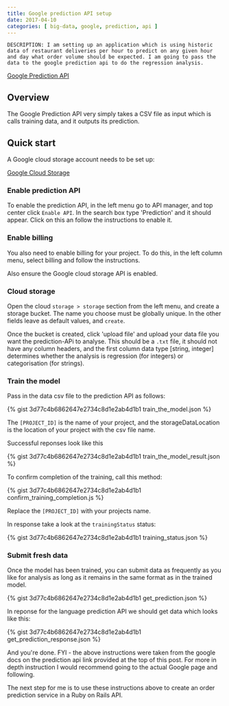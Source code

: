 ```yaml
---
title: Google prediction API setup
date: 2017-04-10
categories: [ big-data, google, prediction, api ]
---
```


    DESCRIPTION: I am setting up an application which is using historic data of restaurant deliveries per hour to predict on any given hour and day what order volume should be expected. I am going to pass the data to the google prediction api to do the regression analysis.

<a class="main-link" href="https://cloud.google.com/prediction/docs/">Google Prediction API</a>

## Overview

The Google Prediction API very simply takes a CSV file as input which is calls training data, and it outputs its prediction.


## Quick start

A Google cloud storage account needs to be set up:

<a class="main-link" href="https://console.cloud.google.com/">Google Cloud Storage</a>

### Enable prediction API

To enable the prediction API, in the left menu go to API manager, and top center click `Enable API`. In the search box type 'Prediction' and it should appear. Click on this an follow the instructions to enable it.

### Enable billing

You also need to enable billing for your project. To do this, in the left column menu, select billing and follow the instructions.

Also ensure the Google cloud storage API is enabled.

### Cloud storage

Open the cloud `storage > storage` section from the left menu, and create a storage bucket. The name you choose must be globally unique. In the other fields leave as default values, and `create`.

Once the bucket is created, click 'upload file' and upload your data file you want the prediction-APi to analyse. This should be a `.txt` file, it should not have any column headers, and the first column data type [string, integer] determines whether the analysis is regression (for integers) or categorisation (for strings).

### Train the model

Pass in the data csv file to the prediction API as follows:

{% gist 3d77c4b6862647e2734c8d1e2ab4d1b1 train_the_model.json %}

The `[PROJECT_ID]` is the name of your project, and the storageDataLocation is the location of your project with the csv file name.

Successful reponses look like this

{% gist 3d77c4b6862647e2734c8d1e2ab4d1b1 train_the_model_result.json %}

To confirm completion of the training, call this method:

{% gist 3d77c4b6862647e2734c8d1e2ab4d1b1 confirm_training_completion.js %}


Replace the `[PROJECT_ID]` with your projects name.

In response take a look at the `trainingStatus` status:

{% gist 3d77c4b6862647e2734c8d1e2ab4d1b1 training_status.json %}

### Submit fresh data

Once the model has been trained, you can submit data as frequently as you like for analysis as long as it remains in the same format as in the trained model.

{% gist 3d77c4b6862647e2734c8d1e2ab4d1b1 get_prediction.json %}

In reponse for the language prediction API we should get data which looks like this:

{% gist 3d77c4b6862647e2734c8d1e2ab4d1b1 get_prediction_response.json %}

And you're done. FYI - the above instructions were taken from the google docs on the prediction api link provided at the top of this post. For more in depth instruction I would recommend going to the actual Google page and following.

The next step for me is to use these instructions above to create an order prediction service in a Ruby on Rails API.
